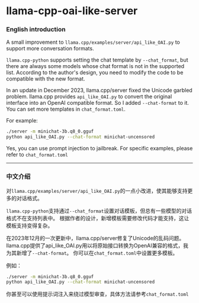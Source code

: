 # llama-cpp-oai-like-server

### English introduction

A small improvement to `llama.cpp/examples/server/api_like_OAI.py` to support more conversation formats.

`llama.cpp-python` supports setting the chat template by `--chat_format`, but there are always some models whose chat format is not in the supported list.
According to the author's design, you need to modify the code to be compatible with the new format.

In an update in December 2023, llama.cpp/server fixed the Unicode garbled problem.
llama.cpp provides `api_like_OAI.py` to convert the original interface into an OpenAI compatible format. So I added `--chat-format` to it.
You can set more templates in `chat_format.toml`.

For example:
```bash
./server -m minichat-3b.q8_0.gguf
python api_like_OAI.py --chat-format minichat-uncensored
```

Yes, you can use prompt injection to jailbreak. For specific examples, please refer to `chat_format.toml`

---

### 中文介绍

对`llama.cpp/examples/server/api_like_OAI.py`的一点小改进，使其能够支持更多的对话格式。

`llama.cpp-python`支持通过`--chat_format`设置对话模板，但总有一些模型的对话格式不在支持列表中。
根据作者的设计，新增模板需要修改代码才能支持，这让模板支持变得复杂。

在2023年12月的一次更新中，llama.cpp/server修复了Unicode的乱码问题。
llama.cpp提供了api_like_OAI.py用以将原始接口转换为OpenAI兼容的格式，我为其新增了`--chat-format`。
你可以在`chat_format.toml`中设置更多模板。

例如：
```bash
./server -m minichat-3b.q8_0.gguf
python api_like_OAI.py --chat-format minichat-uncensored
```

你甚至可以使用提示词注入来绕过模型审查，具体方法请参考`chat_format.toml`
